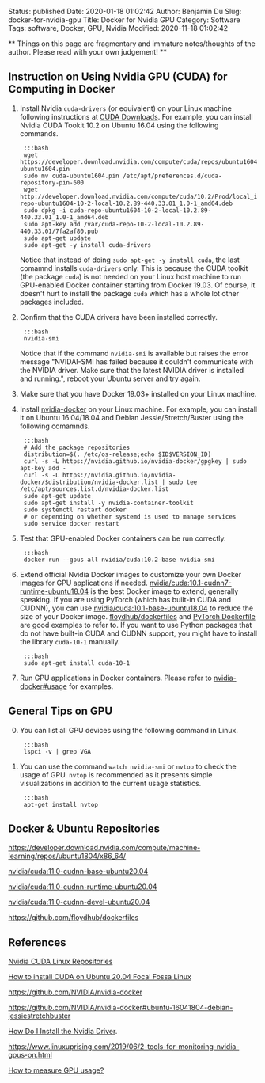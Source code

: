 Status: published
Date: 2020-01-18 01:02:42
Author: Benjamin Du
Slug: docker-for-nvidia-gpu
Title: Docker for Nvidia GPU
Category: Software
Tags: software, Docker, GPU, Nvidia
Modified: 2020-11-18 01:02:42

**
Things on this page are fragmentary and immature notes/thoughts of the author.
Please read with your own judgement!
**


## Instruction on Using Nvidia GPU (CUDA) for Computing in Docker

1. Install Nvidia `cuda-drivers` (or equivalent) on your Linux machine
    following instructions at 
    [CUDA Downloads](https://developer.nvidia.com/cuda-downloads).
    For example,
    you can install Nvidia CUDA Tookit 10.2 on Ubuntu 16.04 using the following commands.

        :::bash
        wget https://developer.download.nvidia.com/compute/cuda/repos/ubuntu1604/x86_64/cuda-ubuntu1604.pin
        sudo mv cuda-ubuntu1604.pin /etc/apt/preferences.d/cuda-repository-pin-600
        wget http://developer.download.nvidia.com/compute/cuda/10.2/Prod/local_installers/cuda-repo-ubuntu1604-10-2-local-10.2.89-440.33.01_1.0-1_amd64.deb
        sudo dpkg -i cuda-repo-ubuntu1604-10-2-local-10.2.89-440.33.01_1.0-1_amd64.deb
        sudo apt-key add /var/cuda-repo-10-2-local-10.2.89-440.33.01/7fa2af80.pub
        sudo apt-get update
        sudo apt-get -y install cuda-drivers

    Notice that instead of doing `sudo apt-get -y install cuda`,
    the last comamnd installs `cuda-drivers` only.
    This is because the CUDA toolkit (the package `cuda`) is not needed on your Linux host machine to run GPU-enabled Docker container
    starting from Docker 19.03.
    Of course, 
    it doesn't hurt to install the package `cuda` which has a whole lot other packages included.

2. Confirm that the CUDA drivers have been installed correctly. 

        :::bash
        nvidia-smi 

    Notice that if the command `nvidia-smi` is available but raises the error message 
    "NVIDAI-SMI has failed because it couldn't communicate with the NVIDIA driver. 
    Make sure that the latest NVIDIA driver is installed and running.",
    reboot your Ubuntu server and try again.

2. Make sure that you have Docker 19.03+ installed on your Linux machine.

3. Install [nvidia-docker](https://github.com/NVIDIA/nvidia-docker) on your Linux machine.
    For example,
    you can install it on Ubuntu 16.04/18.04
    and Debian Jessie/Stretch/Buster using the following comamnds.

        :::bash
        # Add the package repositories
        distribution=$(. /etc/os-release;echo $ID$VERSION_ID)
        curl -s -L https://nvidia.github.io/nvidia-docker/gpgkey | sudo apt-key add -
        curl -s -L https://nvidia.github.io/nvidia-docker/$distribution/nvidia-docker.list | sudo tee /etc/apt/sources.list.d/nvidia-docker.list
        sudo apt-get update 
        sudo apt-get install -y nvidia-container-toolkit
        sudo systemctl restart docker
        # or depending on whether systemd is used to manage services
        sudo service docker restart

4. Test that GPU-enabled Docker containers can be run correctly.

        :::bash
        docker run --gpus all nvidia/cuda:10.2-base nvidia-smi

5. Extend official Nvidia Docker images to customize your own Docker images for GPU applications if needed.
    [nvidia/cuda:10.1-cudnn7-runtime-ubuntu18.04](https://hub.docker.com/layers/nvidia/cuda)
    is the best Docker image to extend, generally speaking.
    If you are using PyTorch (which has built-in CUDA and CUDNN),
    you can use [nvidia/cuda:10.1-base-ubuntu18.04](https://hub.docker.com/layers/nvidia/cuda) to reduce the size of your Docker image.
    [floydhub/dockerfiles](https://github.com/floydhub/dockerfiles)
    and
    [PyTorch Dockerfile](https://github.com/pytorch/pytorch/blob/master/docker/pytorch/Dockerfile)
    are good examples to refer to.
    If you want to use Python packages that do not have built-in CUDA and CUDNN support, 
    you might have to install the library `cuda-10-1` manually.

        :::bash
        sudo apt-get install cuda-10-1

6. Run GPU applications in Docker containers. 
    Please refer to 
    [nvidia-docker#usage](https://github.com/NVIDIA/nvidia-docker#usage) 
    for examples.

## General Tips on GPU

0. You can list all GPU devices using the following command in Linux.

        :::bash
        lspci -v | grep VGA

1. You can use the command `watch nvidia-smi` or `nvtop` to check the usage of GPU.
    `nvtop` is recommended 
    as it presents simple visualizations in addition to the current usage statistics.

        :::bash
        apt-get install nvtop

## Docker & Ubuntu Repositories

https://developer.download.nvidia.com/compute/machine-learning/repos/ubuntu1804/x86_64/

[nvidia/cuda:11.0-cudnn-base-ubuntu20.04](https://gitlab.com/nvidia/container-images/cuda/-/blob/master/dist/11.0/ubuntu20.04-x86_64/base/Dockerfile)

[nvidia/cuda:11.0-cudnn-runtime-ubuntu20.04](https://gitlab.com/nvidia/container-images/cuda/-/blob/master/dist/11.0/ubuntu20.04-x86_64/runtime/Dockerfile)

[nvidia/cuda:11.0-cudnn-devel-ubuntu20.04](https://gitlab.com/nvidia/container-images/cuda/-/blob/master/dist/11.0/ubuntu20.04-x86_64/devel/Dockerfile)

https://github.com/floydhub/dockerfiles

## References

[Nvidia CUDA Linux Repositories](https://developer.download.nvidia.com/compute/cuda/repos/)

[How to install CUDA on Ubuntu 20.04 Focal Fossa Linux](https://linuxconfig.org/how-to-install-cuda-on-ubuntu-20-04-focal-fossa-linux)

https://github.com/NVIDIA/nvidia-docker

https://github.com/NVIDIA/nvidia-docker#ubuntu-16041804-debian-jessiestretchbuster

[How Do I Install the Nvidia Driver](https://github.com/NVIDIA/nvidia-docker/wiki/Frequently-Asked-Questions#how-do-i-install-the-nvidia-driver).

https://www.linuxuprising.com/2019/06/2-tools-for-monitoring-nvidia-gpus-on.html

[How to measure GPU usage?](https://askubuntu.com/questions/387594/how-to-measure-gpu-usage)
